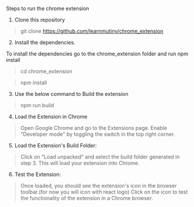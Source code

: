 Steps to run the chrome extension

1. Clone this repository

>git clone https://github.com/learnmutiny/chrome_extension

2. Install the dependencies. 

To install the dependencies go to the chrome_extension folder and run npm install

>cd chrome_extension

>npm install

3. Use the below command to Build the extension

>npm run build

4. Load the Extension in Chrome

>Open Google Chrome and go to the Extensions page. Enable "Developer mode" by toggling the switch in the top right corner.

5. Load the Extension's Build Folder: 

>Click on "Load unpacked" and select the build folder generated in step 3. This will load your extension into Chrome.

6. Test the Extension: 

>Once loaded, you should see the extension's icon in the browser toolbar.(for now you will icon with react logo) Click on the icon to test the functionality of the extension in a Chrome browser.
